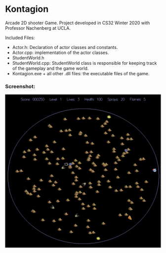 # Kontagion
Arcade 2D shooter Game. Project developed in CS32 Winter 2020 with Professor Nachenberg at UCLA.

Included Files:
-   Actor.h: Declaration of actor classes and constants.
-   Actor.cpp: implementation of the actor classes.
-   StudentWorld.h
-   StudentWorld.cpp: StudentWorld class is responsible for keeping track of the gameplay and the game world.
-   Kontagion.exe + all other .dll files: the executable files of the game.

### Screenshot:
![](screenshot.PNG)


